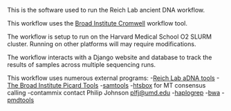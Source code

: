 This is the software used to run the Reich Lab ancient DNA workflow. 

This workflow uses the [Broad Institute Cromwell](https://github.com/broadinstitute/cromwell) workflow tool. 

The workflow is setup to run on the Harvard Medical School O2 SLURM cluster. Running on other platforms will may require modifications. 

The workflow interacts with a Django website and database to track the results of samples across multiple sequencing runs. 

This workflow uses numerous external programs:
-[Reich Lab aDNA tools](https://github.com/DReichLab/ADNA-Tools)
-[The Broad Institute Picard Tools](https://broadinstitute.github.io/picard/)
-[samtools](http://www.htslib.org/)
-[htsbox](https://github.com/lh3/htsbox) for MT consensus calling
-contammix contact Philip Johnson <plfj@umd.edu>
-[haplogrep](http://haplogrep.uibk.ac.at/)
-[bwa](https://github.com/lh3/bwa)
-[pmdtools](https://github.com/pontussk/PMDtools)

